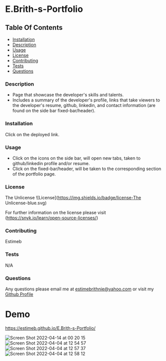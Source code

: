 # E.Brith-s-Portfolio

## Table Of Contents
* [Installation](#installation)
* [Description](#description)
* [Usage](#usage)
* [License](#license)
* [Contributing](#contributing)
* [Tests](#tests)
* [Questions](#questions)

### Description 
* Page that showcase the developer's skills and talents.
* Includes a summary of the developer's profile, links that take viewers to the developer's resume, github, linkedin, and contact information (are found on the side bar fixed-bar/header).

### Installation 
 Click on the deployed link. 

### Usage 
* Click on the icons on the side bar, will open new tabs, taken to github/linkedin profile and/or resume.
* Click on the fixed-bar/header, will be taken to the corresponding section of the portfolio page.

### License 
 The Unlicense 
![License](https://img.shields.io/badge/license-The Unlicense-blue.svg) 

For further information on the license please visit (https://snyk.io/learn/open-source-licenses/)

### Contributing 
 Estimeb 

### Tests 
 N/A 

### Questions 
 Any questions please email me at estimebrithnie@yahoo.com 
 or visit my [Github Profile](https://github.com/Estimeb)

# Demo
https://estimeb.github.io/E.Brith-s-Portfolio/


![Screen Shot 2022-04-14 at 00 20 15](https://user-images.githubusercontent.com/101056987/163334769-d7c7daa7-fbd5-490f-af8f-49aaa61ec3dc.jpeg)
![Screen Shot 2022-04-04 at 12 54 57](https://user-images.githubusercontent.com/101056987/161627456-d4b23cca-304e-4df5-bc8f-b745d0a37b2c.jpeg)
![Screen Shot 2022-04-04 at 12 57 37](https://user-images.githubusercontent.com/101056987/161627469-541a9f95-195e-40af-8969-58a1edccddf0.jpeg)
![Screen Shot 2022-04-04 at 12 58 12](https://user-images.githubusercontent.com/101056987/161627494-e94a2b6c-47b4-48f8-8744-d1aea5e56f20.jpeg)
